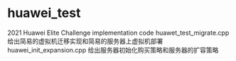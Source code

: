 # huawei_test
2021 Huawei Elite Challenge implementation code
huawet_test_migrate.cpp 给出简易的虚拟机迁移实现和简易的服务器上虚拟机部署
huawei_init_expansion.cpp 给出服务器初始化购买策略和服务器的扩容策略
